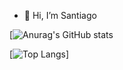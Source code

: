 - 👋 Hi, I’m Santiago

[![Anurag's GitHub stats](https://github-readme-stats.vercel.app/api?username=SaFernandezC&count_private=true&show_icons=true&theme=radical)

[![Top Langs](https://github-readme-stats.vercel.app/api/top-langs/?username=SaFernandezC&langs_count=8&theme=radical)]

<!---
SaFernandezC/SaFernandezC is a ✨ special ✨ repository because its `README.md` (this file) appears on your GitHub profile.
You can click the Preview link to take a look at your changes.
--->
